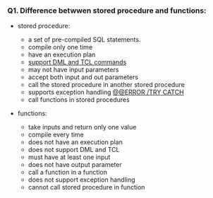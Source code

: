 ### Q1. Difference betwwen stored procedure and functions:
* stored procedure: 
  * a set of pre-compiled SQL statements. 
  * compile only one time
  * have an execution plan
  * [support DML and TCL commands](https://explainjava.com/dml-ddl-dcl-tcl-sql-commands/)
  * may not have input parameters
  * accept both input and out parameters
  * call the stored procedure in another stored procedure
  * supports exception handling [@@ERROR ](https://www.youtube.com/watch?v=xgpyqxKuta0)[/TRY CATCH](https://www.youtube.com/watch?v=VLDirfx_OQg)
  * call functions in stored procedures
  
* functions:
  * take inputs and return only one value
  * compile every time
  * does not have an execution plan
  * does not support DML and TCL
  * must have at least one input
  * does not have output parameter
  * call a function in a function
  * does not support exception handling
  * cannot call stored procedure in function 
  
 
  

